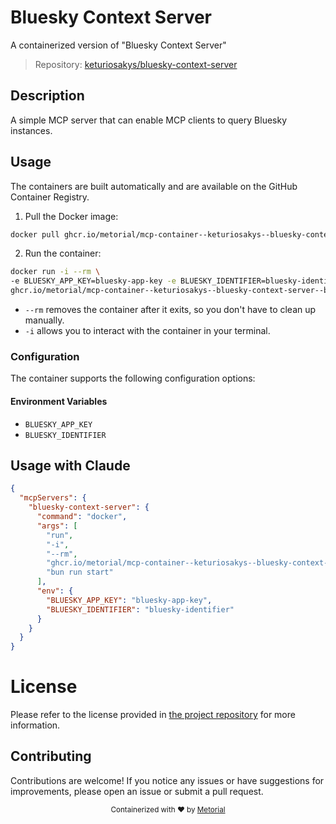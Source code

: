 
# Bluesky Context Server

A containerized version of "Bluesky Context Server"

> Repository: [keturiosakys/bluesky-context-server](https://github.com/keturiosakys/bluesky-context-server)

## Description

A simple MCP server that can enable MCP clients to query Bluesky instances.


## Usage

The containers are built automatically and are available on the GitHub Container Registry.

1. Pull the Docker image:

```bash
docker pull ghcr.io/metorial/mcp-container--keturiosakys--bluesky-context-server--bluesky-context-server
```

2. Run the container:

```bash
docker run -i --rm \ 
-e BLUESKY_APP_KEY=bluesky-app-key -e BLUESKY_IDENTIFIER=bluesky-identifier \
ghcr.io/metorial/mcp-container--keturiosakys--bluesky-context-server--bluesky-context-server  "bun run start"
```

- `--rm` removes the container after it exits, so you don't have to clean up manually.
- `-i` allows you to interact with the container in your terminal.



### Configuration

The container supports the following configuration options:




#### Environment Variables

- `BLUESKY_APP_KEY`
- `BLUESKY_IDENTIFIER`




## Usage with Claude

```json
{
  "mcpServers": {
    "bluesky-context-server": {
      "command": "docker",
      "args": [
        "run",
        "-i",
        "--rm",
        "ghcr.io/metorial/mcp-container--keturiosakys--bluesky-context-server--bluesky-context-server",
        "bun run start"
      ],
      "env": {
        "BLUESKY_APP_KEY": "bluesky-app-key",
        "BLUESKY_IDENTIFIER": "bluesky-identifier"
      }
    }
  }
}
```

# License

Please refer to the license provided in [the project repository](https://github.com/keturiosakys/bluesky-context-server) for more information.

## Contributing

Contributions are welcome! If you notice any issues or have suggestions for improvements, please open an issue or submit a pull request.

<div align="center">
  <sub>Containerized with ❤️ by <a href="https://metorial.com">Metorial</a></sub>
</div>
  